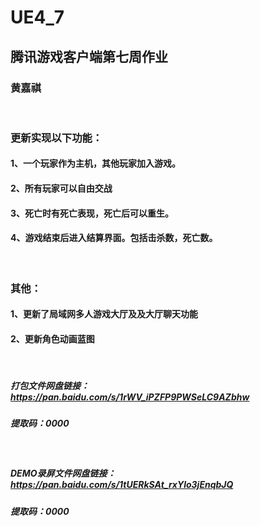 # UE4_7
## 腾讯游戏客户端第七周作业
### 黄嘉祺

<br/>

### 更新实现以下功能：
#### 1、一个玩家作为主机，其他玩家加入游戏。
#### 2、所有玩家可以自由交战
#### 3、死亡时有死亡表现，死亡后可以重生。
#### 4、游戏结束后进入结算界面。包括击杀数，死亡数。

<br/>

### 其他：
#### 1、更新了局域网多人游戏大厅及及大厅聊天功能
#### 2、更新角色动画蓝图

<br/>

##### 打包文件网盘链接：https://pan.baidu.com/s/1rWV_iPZFP9PWSeLC9AZbhw
##### 提取码：0000

<br/>

#####  DEMO录屏文件网盘链接：https://pan.baidu.com/s/1tUERkSAt_rxYlo3jEnqbJQ 
#####  提取码：0000
